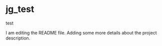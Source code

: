 # jg_test
test

I am editing the README file. Adding some more details about the project description.
